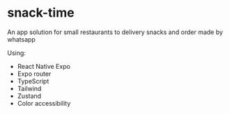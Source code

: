 # snack-time
An app solution for small restaurants to delivery snacks and order made by whatsapp

Using:
- React Native Expo
- Expo router
- TypeScript
- Tailwind
- Zustand
- Color accessibility
